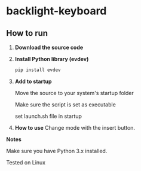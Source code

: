 # backlight-keyboard

## How to run

1. **Download the source code**

2. **Install Python library (evdev)**  
   ```bash
   pip install evdev

3. **Add to startup**

   Move the source to your system's startup folder

   Make sure the script is set as executable

   set launch.sh file in startup


4. **How to use**
   Change mode with the insert button.

  
**Notes**

Make sure you have Python 3.x installed.

Tested on Linux 
